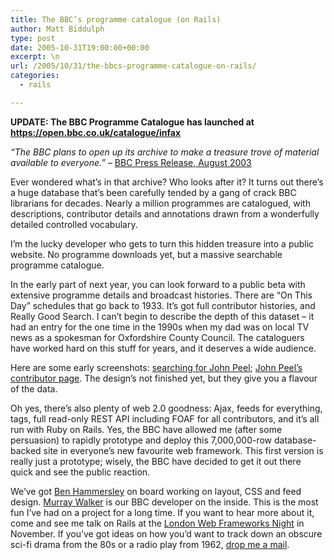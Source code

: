 ```yaml
---
title: The BBC’s programme catalogue (on Rails)
author: Matt Biddulph
type: post
date: 2005-10-31T19:00:00+00:00
excerpt: \n
url: /2005/10/31/the-bbcs-programme-catalogue-on-rails/
categories:
  - rails

---
```

**UPDATE: The BBC Programme Catalogue has launched at <https://open.bbc.co.uk/catalogue/infax>**

_&#8220;The BBC plans to open up its archive to make a treasure trove of material available to everyone.&#8221;_ &#8211; [BBC Press Release, August 2003][1]

Ever wondered what&#8217;s in that archive? Who looks after it? It turns out there&#8217;s a huge database that&#8217;s been carefully tended by a gang of crack BBC librarians for decades. Nearly a million programmes are catalogued, with descriptions, contributor details and annotations drawn from a wonderfully detailed controlled vocabulary.

I&#8217;m the lucky developer who gets to turn this hidden treasure into a public website. No programme downloads yet, but a massive searchable programme catalogue.

<!--more-->

  
In the early part of next year, you can look forward to a public beta with extensive programme details and broadcast histories. There are &#8220;On This Day&#8221; schedules that go back to 1933. It&#8217;s got full contributor histories, and Really Good Search. I can&#8217;t begin to describe the depth of this dataset &#8211; it had an entry for the one time in the 1990s when my dad was on local TV news as a spokesman for Oxfordshire County Council. The cataloguers have worked hard on this stuff for years, and it deserves a wide audience.

Here are some early screenshots: [searching for John Peel][2]; [John Peel&#8217;s contributor page][3]. The design&#8217;s not finished yet, but they give you a flavour of the data.

Oh yes, there&#8217;s also plenty of web 2.0 goodness: Ajax, feeds for everything, tags, full read-only REST API including FOAF for all contributors, and it&#8217;s all run with Ruby on Rails. Yes, the BBC have allowed me (after some persuasion) to rapidly prototype and deploy this 7,000,000-row database-backed site in everyone&#8217;s new favourite web framework. This first version is really just a prototype; wisely, the BBC have decided to get it out there quick and see the public reaction.

We&#8217;ve got [Ben Hammersley][4] on board working on layout, CSS and feed design. [Murray Walker][5] is our BBC developer on the inside. This is the most fun I&#8217;ve had on a project for a long time. If you want to hear more about it, come and see me talk on Rails at the [London Web Frameworks Night][6] in November. If you&#8217;ve got ideas on how you&#8217;d want to track down an obscure sci-fi drama from the 80s or a radio play from 1962, [drop me a mail][7].

 [1]: https://www.bbc.co.uk/pressoffice/pressreleases/stories/2003/08_august/24/dyke_dunn_lecture.shtml
 [2]: https://www.hackdiary.com/images/peel-search.png
 [3]: https://www.hackdiary.com/images/peel-contrib.png
 [4]: https://www.benhammersley.com/weblog/2005/10/31/hot_bbc_archive_action.html
 [5]: https://www.minty.org/
 [6]: https://blog.unixdaemon.net/cgi-bin/blosxom.pl/events/frameworks_night_short.html
 [7]: mailto:matt@hackdiary.com